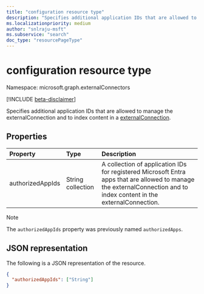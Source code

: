 ```yaml
---
title: "configuration resource type"
description: "Specifies additional application IDs that are allowed to manage the externalConnection and to index content in a externalConnection."
ms.localizationpriority: medium
author: "snlraju-msft"
ms.subservice: "search"
doc_type: "resourcePageType"
---
```


# configuration resource type

Namespace: microsoft.graph.externalConnectors

[!INCLUDE [beta-disclaimer](../../includes/beta-disclaimer.md)]

Specifies additional application IDs that are allowed to manage the externalConnection and to index content in a [externalConnection](../resources/externalconnectors-externalconnection.md).

## Properties

| Property       | Type              | Description |
|:---------------|:------------------|:------------|
| authorizedAppIds | String collection | A collection of application IDs for registered Microsoft Entra apps that are allowed to manage the externalConnection and to index content in the externalConnection. |

> [!NOTE]
> The `authorizedAppIds` property was previously named `authorizedApps`.

## JSON representation

The following is a JSON representation of the resource.

<!-- {
  "blockType": "resource",
  "optionalProperties": [

  ],
  "@odata.type": "microsoft.graph.externalConnectors.configuration",
  "baseType": null
}-->

```json
{
  "authorizedAppIds": ["String"]
}
```

<!-- uuid: 16cd6b66-4b1a-43a1-adaf-3a886856ed98
2019-02-04 14:57:30 UTC -->
<!-- {
  "type": "#page.annotation",
  "description": "configuration resource",
  "keywords": "",
  "section": "documentation",
  "tocPath": ""
}-->
